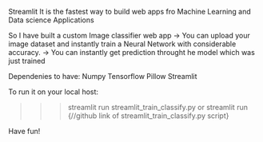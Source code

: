 Streamlit 
It is the fastest way to build web apps fro Machine Learning and Data science Applications

So I have built a custom Image classifier web app
-> You can upload your image dataset and instantly train a Neural Network  with considerable accuracy.
-> You can instantly get prediction throught he model which was just trained

Dependenies to have:
Numpy
Tensorflow
Pillow
Streamlit

To run it on your local host:
>>> streamlit run streamlit_train_classify.py
or
>>> streamlit run {//github link of streamlit_train_classify.py script}

Have fun!
